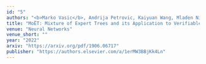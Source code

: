 ```yaml
---
id: "5"
authors: "<b>Marko Vasic</b>, Andrija Petrovic, Kaiyuan Wang, Mladen Nikolic, Rishabh Singh, Sarfraz Khurshid"
title: "MoËT: Mixture of Expert Trees and its Application to Verifiable Reinforcement Learning"
venue: "Neural Networks"
venue_short: ""
year: "2022"
arxiv: "https://arxiv.org/pdf/1906.06717"
publisher: "https://authors.elsevier.com/a/1erMW3BBjKk4Ln"
---
```

